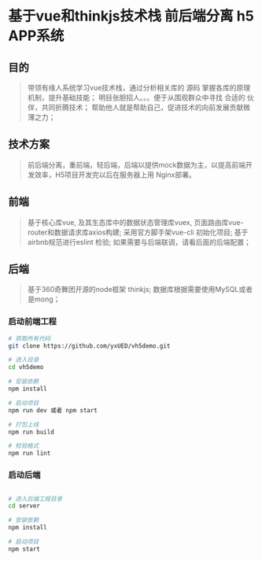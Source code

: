 # 基于vue和thinkjs技术栈 前后端分离 h5 APP系统

## 目的
> 带领有缘人系统学习vue技术栈，通过分析相关库的 源码 掌握各库的原理机制，提升基础技能；
> 明目张胆招人。。。便于从围观群众中寻找 合适的 伙伴，共同折腾技术；
> 帮助他人就是帮助自己，促进技术的向前发展贡献微薄之力；

## 技术方案
> 前后端分离，重前端，轻后端，后端以提供mock数据为主，以提高前端开发效率，H5项目开发完以后在服务器上用 Nginx部署。

## 前端
> 基于核心库vue, 及其生态库中的数据状态管理库vuex, 页面路由库vue-router和数据请求库axios构建;
> 采用官方脚手架vue-cli 初始化项目;
> 基于airbnb规范进行eslint 检验;
> 如果需要与后端联调，请看后面的后端配置；

## 后端
> 基于360奇舞团开源的node框架 thinkjs;
> 数据库根据需要使用MySQL或者是mong；

### 启动前端工程

``` bash
# 获取所有代码
git clone https://github.com/yxUED/vh5demo.git

# 进入目录
cd vh5demo

# 安装依赖
npm install

# 启动项目
npm run dev 或者 npm start

# 打包上线
npm run build

# 检验格式
npm run lint
```
### 启动后端
``` bash

# 进入后端工程目录
cd server

# 安装依赖
npm install

# 启动项目
npm start
```
